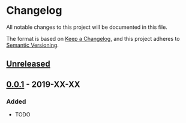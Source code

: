 # Changelog
All notable changes to this project will be documented in this file.

The format is based on [Keep a Changelog](https://keepachangelog.com/en/1.0.0/),
and this project adheres to [Semantic Versioning](https://semver.org/spec/v2.0.0.html).

## [Unreleased]

## [0.0.1] - 2019-XX-XX

### Added
- TODO

[Unreleased]: https://github.com/stritzinger/braid/compare/v0.0.1...master
[0.0.1]: https://github.com/stritzinger/braid/releases/tag/v0.0.1
